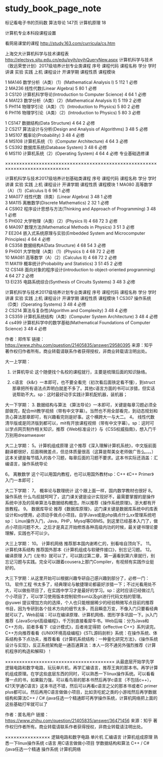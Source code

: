 # study_book_page_note
标记看电子书的页码数
算法导论 147页
计算机原理 18

计算机专业本科段课程设置

看网易课堂的课程
http://study.163.com/curricula/cs.htm

上海交大计算机科学与技术课程表
http://electsys.sjtu.edu.cn/edu/pyjh/pyjhQueryNew.aspx
计算机科学与技术（致远荣誉计划）2017级培养计划专业类课程
序号	课程代码	课程名称	学分	学时	讲课	实验	实践	上机	课程设计	开课学期	课程性质	课程模块

1	MA146	数学分析（A类）（1）(Mathematical Analysis I)	5	112	 	 	 	 	 	1	必修	
2	MA236	线性代数(Linear Algebra)	5	80	 	 	 	 	 	1	必修	
3	CS120	计算机科学导论(Introduction to Computer Science)	4	64	 	 	 	 	 	1	必修	
4	MA123	数学分析（A类）（2）(Mathematical Analysis II)	5	119	 	 	 	 	 	2	必修	
5	PH114	物理学引论（A类）（1）(Introduction to Physics)	5	80	 	 	 	 	 	2	必修	
6	PH116	物理学引论（A类）（2）(Introduction to Physics)	5	80	 	 	 	 	 	3	必修	

1	CS147	数据结构(Data Structure)	4	64	 	 	 	 	 	2	必修	
2	CS217	算法设计与分析(Design and Analysis of Algorithms)	3	48	 	 	 	 	 	5	必修	
3	MS107	概率论(Probability)	3	48	 	 	 	 	 	4	必修	
4	MS108	计算机系统（1）(Computer Architecture)	4	64	 	 	 	 	 	3	必修	
5	CS392	数据库系统(Database System)	3	48	 	 	 	 	 	6	必修	
6	MS110	计算机系统（2）(Operating System)	4	64	 	 	 	 	 	4	必修	专业基础选修课



×××××××××××××××××××××××××××××××××××××××××××××××××××××××××××××××××××××××××××××

 	
计算机科学与技术2017级培养计划基础类课程
序号	课程代码	课程名称	学分	学时	讲课	实验	实践	上机	课程设计	开课学期	课程性质	课程模块
1	MA080	高等数学（A）（1）(Calculus I)	6	96	 	 	 	 	 	1	必修	
2	MA077	线性代数（B类）(Linear Algebra)	3	48	 	 	 	 	 	1	必修	
3	MA115	离散数学(Discrete Mathematics)	2	32	 	 	 	 	 	1	必修	
4	CS902	程序设计思想与方法(Thinking and Approach of Programming)	3	48	 	 	 	 	 	1	必修	
5	PH002	大学物理（A类）（2）(Physics II)	4	68	72	 	 	 	 	3	必修	
6	MA097	数理方法(Mathematical Methods in Physics)	3	51	 	 	 	 	 	3	必修	
7	EE204	嵌入式系统原理与实验(Embedded System and Microcomputer Principles)	4	64	 	 	 	 	 	4	必修	
8	CS358	数据结构A(Data Structure)	4	68	54	 	 	 	 	3	必修	
9	PH001	大学物理（A类）（1）(Physics I)	4	68	72	 	 	 	 	2	必修	
10	MA081	高等数学（A）（2）(Calculus II)	4	68	72	 	 	 	 	2	必修	
11	MA119	概率统计(Probability and Statistics)	3	51	45	 	 	 	 	2	必修	
12	CS148	面向对象的程序设计(introduction to object-oriented programming)	4	64	27	 	 	 	 	2	必修	
13	EI235	电路系统综合(Synthesis of Circuits Systems)	3	48	 	 	 	 	 	3	必修	


计算机科学与技术2017级培养计划专业类课程
序号	课程代码	课程名称	学分	学时	讲课	实验	实践	上机	课程设计	开课学期	课程性质	课程模块
1	CS307	操作系统（D类）(Operating Systems)	3	48	 	 	 	 	 	4	必修	
2	CS214	算法与复杂性(Algorithm and Complexity)	3	48	 	 	 	 	 	4	必修	
3	CS359	计算机系统结构（A类）(Computer System Architecture)	3	48	 	 	 	 	 	4	必修	
4	cs499	计算机科学中的数学基础(Mathematical Foundations of Computer Science)	3	48	 	 	 	 	 	4	必修




作者：郑传军
链接：https://www.zhihu.com/question/21405835/answer/29580395
来源：知乎
著作权归作者所有。商业转载请联系作者获得授权，非商业转载请注明出处。

大一上学期：
1. 计算机导论 这个随便找个名校的课程就行，主要是梳理后面的知识脉络。

2. c语言  《k&r》一本即可，也不要全看完（初次看后面铁定看不懂），到struct那章把所有语法点弄明白就差不多了。其他c语言方面的书可以涉猎，但实话说帮助不大。sp：这时最好动手实践计算机配机器，装机器；

大一下学期：
3. 数据结构与算法  《算法导论》一本即可，关键是每章习题必须全部做完，配合mit教学视频（带有中文字幕）。当然也不用全部看完，到动态规划和贪心算法那章即可，有兴趣看完则是好事。这个横跨大一与大二。
4。 线性代数  清华版或是同济版到都可以，mit有开放课程视频（带有中文字幕）。sp：这时可以学点网页制作相关知识，推荐《Web标准设计》与《CSS权威指南》，想入门千万别用dreamweaver

大二上学期：
5。计算机组成原理  这个推荐《深入理解计算机系统》，中文版前面翻译都很好，后面稍微差点，但总体质量很高（这算是帮美女老师做广告么。。。）这本关键是每节插入的各个习题，每章后面的习题不要求。这本书实际还涵盖：汇编语言，操作系统导论

6。 离散数学  这个可以用国内教程，也可以用国外教材sp：C++ 《C++ Primer》入门一本即可；

大二下学期：
7。 概率论与数理统计  这个跟上面一样，国内数学教材也很好
8。 操作系统  什么鸟叔就呵呵了，这门课关键是设计实现好不，最需要掌握的是操作系统中涉及的简单算法与数据结构概念。所以推荐《操作系统原理》。浙大都有开放教程。
9。 数据库导论  推荐《数据库原理》，这门课关键是数据库系统中的库表设计和sql使用，必须动手做点小项目。自学Java或是php搞点什么xx管理系统吧sp： Linux操作入门，Java，PHP，Mysql等DBMS。到这里已经基本入门了，做点小项目问题不大，之后才是真正开始修炼各种高级内功的时候，最关键书理论要理解，实践也不可以少。

大三上学期：
10。 计算机网络  推荐那本国内谢希仁的，别看啥自顶向下。
11。 计算机体系结构  推荐国外那本《计算机组成与软硬件接口》，别忘记习题。
12。 编译原理  入门《龙书》就可以了，可以跳过第二章，第一遍看到第六章就行，别忘记习题与实践。完全可以跟着cousera上那门Compiler，有视频有实践作业挺好的。

大三下学期：从这里开始可以根据兴趣专研自己感兴趣到部分了，必修一门：
13。 软件工程  书太多了，经典理论与敏捷理论都最好涉猎一下；不过光看用处不大，可以做些项目了，在实践中学习才是最好的学习。sp：这时应该已经做过几个小项目了，可以学习使用版本控制软件svn以及git进行代码文档的管理。@yuwei 提议增加方向的选择，个人也只能根据稀少的经验稍微写点目前的推荐书目，因为专研到各个技术方向的细节太多，而且瞬息万变，不像入门只要看经典就可以了。Web前端：可以在编译原理、计算机网络、图形学多巩固一下。js入门推荐《JavaScript高级编程》，千万别直接看犀牛书。Web后端：分为Java和C++方向，前者多看下《设计模式》，后者肯定得把《effective C++》系列读完。C++方向推荐看看《UNIX环境高级编程》《STL源码剖析》系统：在操作系统、体系结构多下点功夫，推荐看看《计算机系统结构：一种量化研究方法》，《操作系统设计与实现》，反正系统架构是一通百通算法：本人一窍不通另外强烈推荐《计算机程序的构造和解释》！	



×××××××××××××××××××××××××××××××××××××××
从最底层开始学先学逻辑电路和数字电路，玩玩单片机，再学汇编语言，推荐王爽的那本书。再学计算机组成原理。在学这些底层东西的同时，可以熟悉一下linux操作系统。可以看看薄一点的书，如果毅力强，可以看鸟哥的那本书然后再学c语言（不包括c++），《21天学通C语言》这本书还不错，然后可以再看c语言之父的那本书或者C primer plus都可以。然后再用C语言做做小项目，比如贪吃蛇之类的小游戏然后再学数据结构和算法C++ / C# /java任选一个精通即可再学操作系统，计算机网络把上面的这些基础打牢就可以了

作者：匿名用户
链接：https://www.zhihu.com/question/21405835/answer/36471456
来源：知乎
著作权归作者所有。商业转载请联系作者获得授权，非商业转载请注明出处。


××××××××××××××××
逻辑电路和数字电路
单片机
汇编语言
计算机组成原理
熟悉一下linux操作系统
c语言
用C语言做做小项目
学数据结构和算法
C++ / C# /java任选一个精通
操作系统
计算机网络

